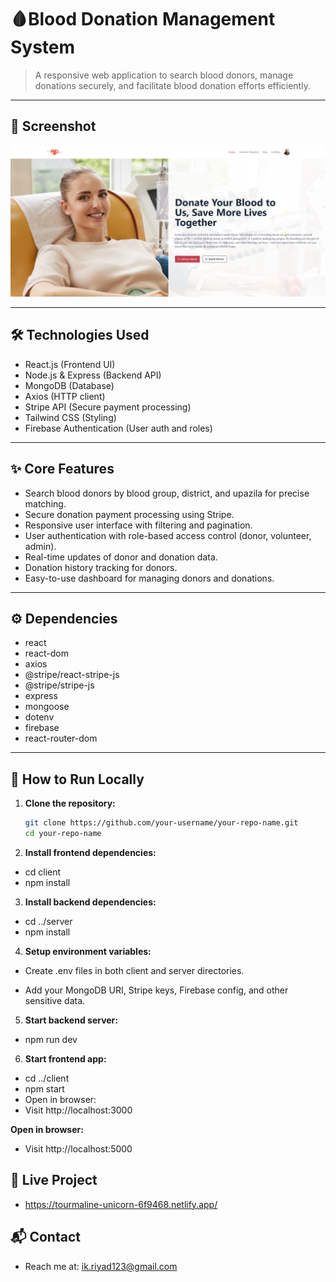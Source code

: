 # 🩸Blood Donation Management System

> A responsive web application to search blood donors, manage donations securely, and facilitate blood donation efforts efficiently.

---

## 📸 Screenshot

![Project Screenshot](public/Screenshot_1.png)

---

## 🛠 Technologies Used

- React.js (Frontend UI)
- Node.js & Express (Backend API)
- MongoDB (Database)
- Axios (HTTP client)
- Stripe API (Secure payment processing)
- Tailwind CSS (Styling)
- Firebase Authentication (User auth and roles)

---

## ✨ Core Features

- Search blood donors by blood group, district, and upazila for precise matching.
- Secure donation payment processing using Stripe.
- Responsive user interface with filtering and pagination.
- User authentication with role-based access control (donor, volunteer, admin).
- Real-time updates of donor and donation data.
- Donation history tracking for donors.
- Easy-to-use dashboard for managing donors and donations.

---

## ⚙️ Dependencies

- react
- react-dom
- axios
- @stripe/react-stripe-js
- @stripe/stripe-js
- express
- mongoose
- dotenv
- firebase
- react-router-dom

---

## 🚀 How to Run Locally

1. **Clone the repository:**

   ```bash
   git clone https://github.com/your-username/your-repo-name.git
   cd your-repo-name
   ```

2. **Install frontend dependencies:**

- cd client
- npm install

3. **Install backend dependencies:**

- cd ../server
- npm install

4. **Setup environment variables:**

- Create .env files in both client and server directories.

- Add your MongoDB URI, Stripe keys, Firebase config, and other sensitive data.

5. **Start backend server:**

- npm run dev
6. **Start frontend app:**

- cd ../client
- npm start
- Open in browser:
- Visit http://localhost:3000


**Open in browser:**
- Visit http://localhost:5000

## 🔗 Live Project
- https://tourmaline-unicorn-6f9468.netlify.app/


## 📬 Contact

- Reach me at: ik.riyad123@gmail.com


